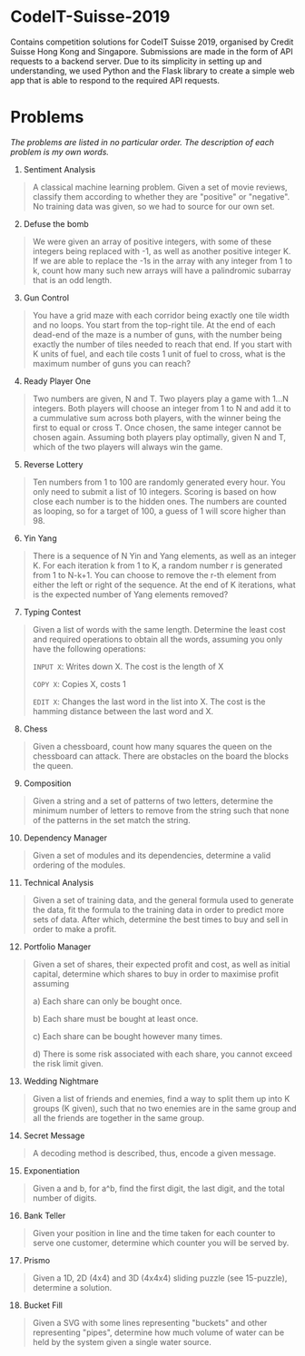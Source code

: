 # CodeIT-Suisse-2019

Contains competition solutions for CodeIT Suisse 2019, organised by Credit Suisse Hong Kong and Singapore. Submissions are made in the form of API requests to a backend server. Due to its simplicity in setting up and understanding, we used Python and the Flask library to create a simple web app that is able to respond to the required API requests.

# Problems
_The problems are listed in no particular order. The description of each problem is my own words._

1) Sentiment Analysis

> A classical machine learning problem. Given a set of movie reviews, classify them according to whether they are "positive" or "negative". No training data was given, so we had to source for our own set.
2) Defuse the bomb

> We were given an array of positive integers, with some of these integers being replaced with -1, as well as another positive integer K. If we are able to replace the -1s in the array with any integer from 1 to k, count how many such new arrays will have a palindromic subarray that is an odd length.
3) Gun Control

> You have a grid maze with each corridor being exactly one tile width and no loops. You start from the top-right tile. At the end of each dead-end of the maze is a number of guns, with the number being exactly the number of tiles needed to reach that end. If you start with K units of fuel, and each tile costs 1 unit of fuel to cross, what is the maximum number of guns you can reach?
4) Ready Player One

> Two numbers are given, N and T. Two players play a game with 1...N integers. Both players will choose an integer from 1 to N and add it to a cummulative sum across both players, with the winner being the first to equal or cross T. Once chosen, the same integer cannot be chosen again. Assuming both players play optimally, given N and T, which of the two players will always win the game.
5) Reverse Lottery

> Ten numbers from 1 to 100 are randomly generated every hour. You only need to submit a list of 10 integers. Scoring is based on how close each number is to the hidden ones. The numbers are counted as looping, so for a target of 100, a guess of 1 will score higher than 98.
6) Yin Yang

> There is a sequence of N Yin and Yang elements, as well as an integer K. For each iteration k from 1 to K, a random number r is generated from 1 to N-k+1. You can choose to remove the r-th element from either the left or right of the sequence. At the end of K iterations, what is the expected number of Yang elements removed?
7) Typing Contest

> Given a list of words with the same length. Determine the least cost and required operations to obtain all the words, assuming you only have the following operations:
>
> `INPUT X`: Writes down X. The cost is the length of X
>
> `COPY X`: Copies X, costs 1
>
> `EDIT X`: Changes the last word in the list into X. The cost is the hamming distance between the last word and X.
8) Chess

> Given a chessboard, count how many squares the queen on the chessboard can attack. There are obstacles on the board the blocks the queen.
9) Composition

> Given a string and a set of patterns of two letters, determine the minimum number of letters to remove from the string such that none of the patterns in the set match the string.
10) Dependency Manager

> Given a set of modules and its dependencies, determine a valid ordering of the modules.
11) Technical Analysis

> Given a set of training data, and the general formula used to generate the data, fit the formula to the training data in order to predict more sets of data. After which, determine the best times to buy and sell in order to make a profit.
12) Portfolio Manager

> Given a set of shares, their expected profit and cost, as well as initial capital, determine which shares to buy in order to maximise profit assuming
>
> a) Each share can only be bought once.
>
> b) Each share must be bought at least once.
>
> c) Each share can be bought however many times.
>
> d) There is some risk associated with each share, you cannot exceed the risk limit given.
13) Wedding Nightmare

> Given a list of friends and enemies, find a way to split them up into K groups (K given), such that no two enemies are in the same group and all the friends are together in the same group.
14) Secret Message

> A decoding method is described, thus, encode a given message.
15) Exponentiation

> Given a and b, for a^b, find the first digit, the last digit, and the total number of digits.
16) Bank Teller

> Given your position in line and the time taken for each counter to serve one customer, determine which counter you will be served by.
17) Prismo

> Given a 1D, 2D (4x4) and 3D (4x4x4) sliding puzzle (see 15-puzzle), determine a solution.
18) Bucket Fill

> Given a SVG with some lines representing "buckets" and other representing "pipes", determine how much volume of water can be held by the system given a single water source.
